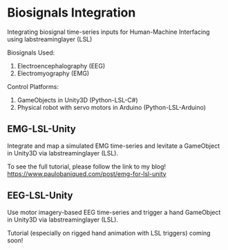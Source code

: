 # Biosignals Integration
Integrating biosignal time-series inputs for Human-Machine Interfacing using labstreaminglayer (LSL)

Biosignals Used:
1. Electroencephalography (EEG)
2. Electromyography (EMG)

Control Platforms:
1. GameObjects in Unity3D (Python-LSL-C#)
2. Physical robot with servo motors in Arduino (Python-LSL-Arduino)

<h2>EMG-LSL-Unity</h2> 
Integrate and map a simulated EMG time-series and levitate a GameObject in Unity3D via labstreaminglayer (LSL).

To see the full tutorial, please follow the link to my blog!
https://www.paulobaniqued.com/post/emg-for-lsl-unity

<h2>EEG-LSL-Unity</h2>
Use motor imagery-based EEG time-series and trigger a hand GameObject in Unity3D via labstreaminglayer (LSL).

Tutorial (especially on rigged hand animation with LSL triggers) coming soon! 